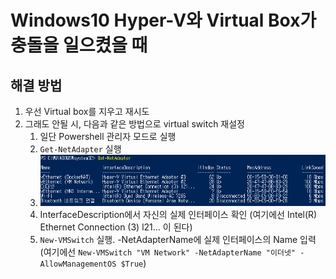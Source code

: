 # Windows10 Hyper-V와 Virtual Box가 충돌을 일으켰을 때

## 해결 방법

1. 우선 Virtual box를 지우고 재시도
2. 그래도 안될 시, 다음과 같은 방법으로 virtual switch 재설정
   1. 일단 Powershell 관리자 모드로 실행
   2. `Get-NetAdapter` 실행
   3. ![](<../.gitbook/assets/undefined (1).PNG>)
   4. InterfaceDescription에서 자신의 실제 인터페이스 확인 (여기에선 Intel(R) Ethernet Connection (3) l21... 이 된다)
   5. `New-VMSwitch` 실행. -NetAdapterName에 실제 인터페이스의 Name 입력 (여기에선 `New-VMSwitch "VM Network" -NetAdapterName "이더넷" -AllowManagementOS $True`)
